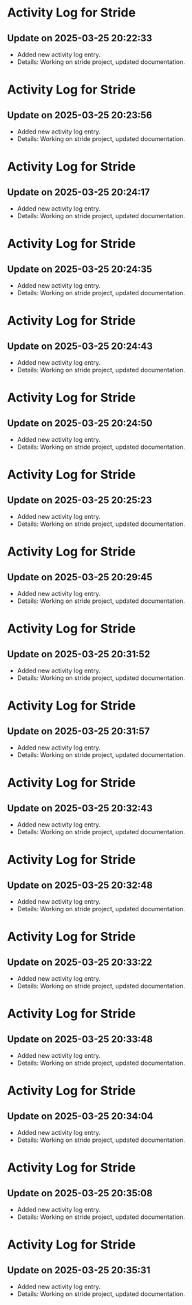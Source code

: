 # Activity Log for Stride

## Update on 2025-03-25 20:22:33
- Added new activity log entry.
- Details: Working on stride project, updated documentation.

# Activity Log for Stride

## Update on 2025-03-25 20:23:56
- Added new activity log entry.
- Details: Working on stride project, updated documentation.

# Activity Log for Stride

## Update on 2025-03-25 20:24:17
- Added new activity log entry.
- Details: Working on stride project, updated documentation.

# Activity Log for Stride

## Update on 2025-03-25 20:24:35
- Added new activity log entry.
- Details: Working on stride project, updated documentation.

# Activity Log for Stride

## Update on 2025-03-25 20:24:43
- Added new activity log entry.
- Details: Working on stride project, updated documentation.

# Activity Log for Stride

## Update on 2025-03-25 20:24:50
- Added new activity log entry.
- Details: Working on stride project, updated documentation.

# Activity Log for Stride

## Update on 2025-03-25 20:25:23
- Added new activity log entry.
- Details: Working on stride project, updated documentation.

# Activity Log for Stride

## Update on 2025-03-25 20:29:45
- Added new activity log entry.
- Details: Working on stride project, updated documentation.

# Activity Log for Stride

## Update on 2025-03-25 20:31:52
- Added new activity log entry.
- Details: Working on stride project, updated documentation.

# Activity Log for Stride

## Update on 2025-03-25 20:31:57
- Added new activity log entry.
- Details: Working on stride project, updated documentation.

# Activity Log for Stride

## Update on 2025-03-25 20:32:43
- Added new activity log entry.
- Details: Working on stride project, updated documentation.

# Activity Log for Stride

## Update on 2025-03-25 20:32:48
- Added new activity log entry.
- Details: Working on stride project, updated documentation.

# Activity Log for Stride

## Update on 2025-03-25 20:33:22
- Added new activity log entry.
- Details: Working on stride project, updated documentation.

# Activity Log for Stride

## Update on 2025-03-25 20:33:48
- Added new activity log entry.
- Details: Working on stride project, updated documentation.

# Activity Log for Stride

## Update on 2025-03-25 20:34:04
- Added new activity log entry.
- Details: Working on stride project, updated documentation.

# Activity Log for Stride

## Update on 2025-03-25 20:35:08
- Added new activity log entry.
- Details: Working on stride project, updated documentation.

# Activity Log for Stride

## Update on 2025-03-25 20:35:31
- Added new activity log entry.
- Details: Working on stride project, updated documentation.

